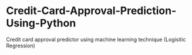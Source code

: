 # Credit-Card-Approval-Prediction-Using-Python
Credit card approval predictor using machine learning technique (Logisitic Regression)
